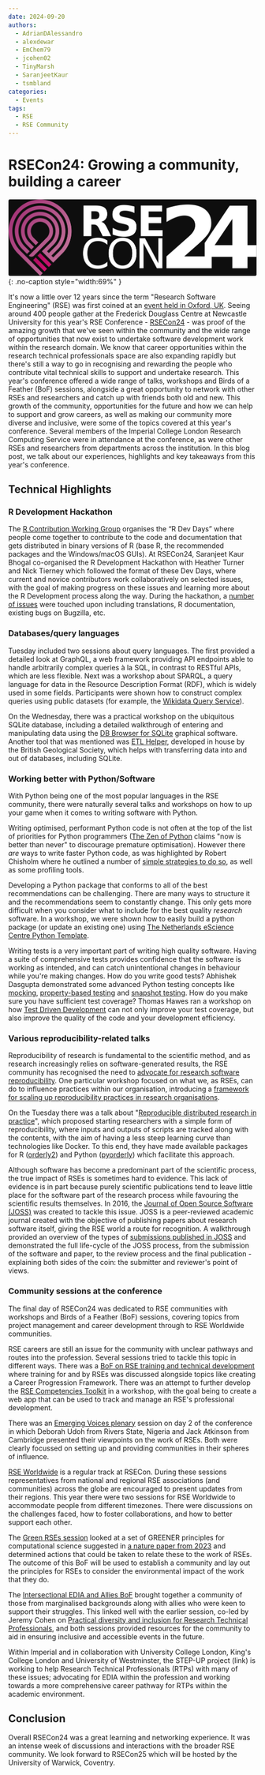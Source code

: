 ```yaml
---
date: 2024-09-20
authors:
  - AdrianDAlessandro
  - alexdewar
  - EmChem79
  - jcohen02
  - TinyMarsh
  - SaranjeetKaur
  - tsmbland
categories:
  - Events
tags:
  - RSE
  - RSE Community
---
```


# RSECon24: Growing a community, building a career

![The RSECon24 Logo](images/rsecon_2024/rsecon24.png){: .no-caption style="width:69%" }

It's now a little over 12 years since the term "Research Software Engineering" (RSE) was first coined at an [event held in Oxford, UK](https://www.software.ac.uk/blog/not-so-brief-history-research-software-engineers-0). Seeing around 400 people gather at the Frederick Douglass Centre at Newcastle University for this year's RSE Conference - [RSECon24](https://rsecon24.society-rse.org/) - was proof of the amazing growth that we've seen within the community and the wide range of opportunities that now exist to undertake software development work within the research domain. We know that career opportunities within the research technical professionals space are also expanding rapidly but there's still a way to go in recognising and rewarding the people who contribute vital technical skills to support and undertake research. This year's conference offered a wide range of talks, workshops and Birds of a Feather (BoF) sessions, alongside a great opportunity to network with other RSEs and researchers and catch up with friends both old and new. This growth of the community, opportunities for the future and how we can help to support and grow careers, as well as making our community more diverse and inclusive, were some of the topics covered at this year's conference. Several members of the Imperial College London Research Computing Service were in attendance at the conference, as were other RSEs and researchers from departments across the institution. In this blog post, we talk about our experiences, highlights and key takeaways from this year's conference.

<!-- more -->

## Technical Highlights

### R Development Hackathon

The [R Contribution Working Group](https://contributor.r-project.org/) organises the “R Dev Days” where people come together to contribute to the code and documentation that gets distributed in binary versions of R (base R, the recommended packages and the Windows/macOS GUIs). At RSECon24, Saranjeet Kaur Bhogal co-organised the R Development Hackathon with Heather Turner and Nick Tierney which followed the format of these Dev Days, where current and novice contributors work collaboratively on selected issues, with the goal of making progress on these issues and learning more about the R Development process along the way. During the hackathon, a [number of issues](https://github.com/r-devel/r-dev-day/issues?q=is%3Aissue+is%3Aopen+label%3ARSECon24) were touched upon including translations, R documentation, existing bugs on Bugzilla, etc.

### Databases/query languages

Tuesday included two sessions about query languages. The first provided a detailed look at GraphQL, a web framework providing API endpoints able to handle arbitrarily complex queries à la SQL, in contrast to RESTful APIs, which are less flexible. Next was a workshop about SPARQL, a query language for data in the Resource Description Format (RDF), which is widely used in some fields. Participants were shown how to construct complex queries using public datasets (for example, the [Wikidata Query Service](https://query.wikidata.org/)).
<!-- markdown-link-check-disable-next-line -->
On the Wednesday, there was a practical workshop on the ubiquitous SQLite database, including a detailed walkthrough of entering and manipulating data using the [DB Browser for SQLite](https://sqlitebrowser.org/) graphical software. Another tool that was mentioned was [ETL Helper](https://github.com/BritishGeologicalSurvey/etlhelper), developed in house by the British Geological Society, which helps with transferring data into and out of databases, including SQLite.

### Working better with Python/Software

With Python being one of the most popular languages in the RSE community, there were naturally several talks and workshops on how to up your game when it comes to writing software with Python.

Writing optimised, performant Python code is not often at the top of the list of priorities for Python programmers ([The Zen of Python](https://peps.python.org/pep-0020/) claims "now is better than never" to discourage premature optimisation). However there _are_ ways to write faster Python code, as was highlighted by Robert Chisholm where he outlined a number of [simple strategies to do so](https://rse.shef.ac.uk/pando-python/ppp), as well as some profiling tools.

Developing a Python package that conforms to all of the best recommendations can be challenging. There are many ways to structure it and the recommendations seem to constantly change. This only gets more difficult when you consider what to include for the best quality _research_ software. In a workshop, we were shown how to easily build a python package (or update an existing one) using [The Netherlands eScience Centre Python Template]( https://research-software-directory.org/software/nlesc-python-template).

Writing tests is a very important part of writing high quality software. Having a suite of comprehensive tests provides confidence that the software is working as intended, and can catch unintentional changes in behaviour while you're making changes. How do you write good tests? Abhishek Dasgupta demonstrated some advanced Python testing concepts like [mocking](https://docs.python.org/3/library/unittest.mock-examples.html), [property-based testing](https://hypothesis.works/articles/getting-started-with-hypothesis/) and [snapshot testing](https://github.com/syrupy-project/syrupy). How do you make sure you have sufficient test coverage? Thomas Hawes ran a workshop on how [Test Driven Development](https://github.com/UniExeterRSE/rsecon24-tdd-workshop/tree/main) can not only improve your test coverage, but also improve the quality of the code and your development efficiency.

### Various reproducibility-related talks

Reproducibility of research is fundamental to the scientific method, and as research increasingly relies on software-generated results, the RSE community has recognised the need to [advocate for research software reproducibility](https://www.software.ac.uk/about-us/manifesto). One particular workshop focused on what we, as RSEs, can do to influence practices within our organisation, introducing a [framework for scaling up reproducibility practices in research organisations](https://zenodo.org/records/10664660).

On the Tuesday there was a talk about "[Reproducible distributed research in practice](https://virtual.oxfordabstracts.com/#/event/49081/submission/148)", which proposed starting researchers with a simple form of reproducibility, where inputs and outputs of scripts are tracked along with the contents, with the aim of having a less steep learning curve than technologies like Docker. To this end, they have made available packages for R ([orderly2](https://mrc-ide.github.io/orderly2/)) and Python ([pyorderly](https://github.com/mrc-ide/pyorderly)) which facilitate this approach.

Although software has become a predominant part of the scientific process, the true impact of RSEs is sometimes hard to evidence. This lack of evidence is in part because purely scientific publications tend to leave little place for the software part of the research process while favouring the scientific results themselves. In 2016, the [Journal of Open Source Software (JOSS)](https://joss.theoj.org) was created to tackle this issue. JOSS is a peer-reviewed academic journal created with the objective of publishing papers about research software itself, giving the RSE world a route for recognition. A walkthrough provided an overview of the types of [submissions published in JOSS](https://joss.readthedocs.io/en/latest/submitting.html) and demonstrated the full life-cycle of the JOSS process, from the submission of the software and paper, to the review process and the final publication - explaining both sides of the coin: the submitter and reviewer's point of views.

### Community sessions at the conference

The final day of RSECon24 was dedicated to RSE communities with workshops and Birds of a Feather (BoF) sessions, covering topics from project management and career development through to RSE Worldwide communities.

RSE careers are still an issue for the community with unclear pathways and routes into the profession. Several sessions tried to tackle this topic in different ways. There was a [BoF on RSE training and technical development](https://virtual.oxfordabstracts.com/#/event/49081/submission/79) where training for and by RSEs was discussed alongside topics like creating a Career Progression Framework. There was an attempt to further develop the [RSE Competencies Toolkit](https://rsetoolkit.github.io/rse-competencies-toolkit/) in a workshop, with the goal being to create a web app that can be used to track and manage an RSE's professional development.

There was an [Emerging Voices plenary](https://rsecon24.society-rse.org/programme/emerging-voice-plenary/) session on day 2 of the conference in which Deborah Udoh from Rivers State, Nigeria and Jack Atkinson from Cambridge presented their viewpoints on the work of RSEs. Both were clearly focussed on setting up and providing communities in their spheres of influence.

[RSE Worldwide](https://rsecon24.society-rse.org/programme/rse-worldwide/) is a regular track at RSECon. During these sessions representatives from national and regional RSE associations (and communities) across the globe are encouraged to present updates from their regions. This year there were two sessions for RSE Worldwide to accommodate people from different timezones. There were discussions on the challenges faced, how to foster collaborations, and how to better support each other.

The [Green RSEs session](https://virtual.oxfordabstracts.com/#/event/49081/submission/82) looked at a set of GREENER principles for computational science suggested in [a nature paper from 2023](https://www.nature.com/articles/s43588-023-00461-y/MMvCVz6cScGMe7AY39GvRQ) and determined actions that could be taken to relate these to the work of RSEs. The outcome of this BoF will be used to establish a community and lay out the principles for RSEs to consider the environmental impact of the work that they do.

The [Intersectional EDIA and Allies BoF](https://virtual.oxfordabstracts.com/#/event/49081/submission/139) brought together a community of those from marginalised backgrounds along with allies who were keen to support their struggles. This linked well with the earlier session, co-led by Jeremy Cohen on [Practical diversity and inclusion for Research Technical Professionals](https://virtual.oxfordabstracts.com/#/event/49081/submission/143), and both sessions provided resources for the community to aid in ensuring inclusive and accessible events in the future.

Within Imperial and in collaboration with University College London, King's College London and University of Westminster, the STEP-UP project (link) is working to help Research Technical Professionals (RTPs) with many of these issues; advocating for EDIA within the profession and working towards a more comprehensive career pathway for RTPs within the academic environment.

## Conclusion

Overall RSECon24 was a great learning and networking experience. It was an intense week of discussions and interactions with the broader RSE community. We look forward to RSECon25 which will be hosted by the University of Warwick, Coventry.
